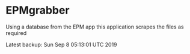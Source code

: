 # EPMgrabber
Using a database from the EPM app this application scrapes the files as required


Latest backup: Sun Sep 8 05:13:01 UTC 2019
